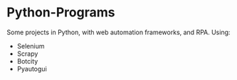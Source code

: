 # Python-Programs

Some projects in Python, with web automation frameworks, and RPA. Using:

 * Selenium
 * Scrapy
 * Botcity
 * Pyautogui
